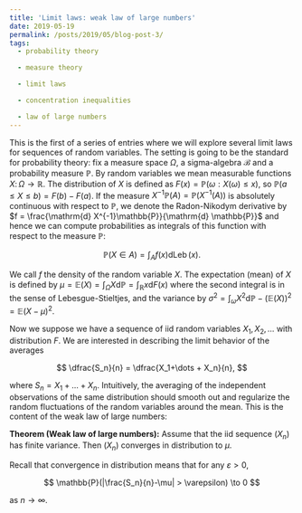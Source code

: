 ```yaml
---
title: 'Limit laws: weak law of large numbers'
date: 2019-05-19
permalink: /posts/2019/05/blog-post-3/
tags:
  - probability theory

  - measure theory

  - limit laws

  - concentration inequalities

  - law of large numbers
---
```


This is the first of a series of entries where we will explore several limit laws for sequences of random variables. The setting is going to be the standard for probability theory: fix a measure space $\Omega$, a sigma-algebra $\mathcal{B}$ and a probability measure $\mathbb{P}$. By random variables we mean measurable functions $X\colon \Omega \to \mathbb{R}$. The distribution of $X$ is defined as $F(x) = \mathbb{P}(\omega: X(\omega) \leq x )$, so $\mathbb{P}( a \leq X \leq b  ) = F(b) - F(a)$. If the measure $X^{-1}\mathbb{P}(A) = \mathbb{P}(X^{-1}(A))$ is absolutely continuous with respect to $\mathbb{P}$, we denote the Radon-Nikodym derivative by $f = \frac{\mathrm{d} X^{-1}\mathbb{P}}{\mathrm{d} \mathbb{P}}$ and hence we can compute probabilities as integrals of this function with respect to the measure $\mathbb{P}$:

$$
\mathbb{P}(X \in A) = \int_A f(x) \mathrm{d}\operatorname{Leb}(x).
$$

We call $f$ the density of the random variable $X$. The expectation (mean) of $X$ is defined by $\mu = \mathbb{E}(X) = \int_\Omega X \mathrm{d}\mathbb{P} = \int_{\mathbb{R}} x \mathrm{d}  F(x)$ where the second integral is in the sense of Lebesgue-Stieltjes, and the variance by $\sigma^2 = \int_\omega X^2 \mathrm{d}\mathbb{P} - (\mathbb{E}(X))^2 = \mathbb{E}(X-\mu)^2$.

Now we suppose we have a sequence of iid random variables $X_1,X_2,\dots$ with distribution $F$. We are interested in describing the limit behavior of the averages

$$
\dfrac{S_n}{n} = \dfrac{X_1+\dots + X_n}{n},
$$

where $S_n = X_1+\dots +X_n$. Intuitively, the averaging of the independent observations of the same distribution should smooth out and regularize the random fluctuations of the random variables around the mean. This is the content of the weak law of large numbers:

**Theorem (Weak law of large numbers):** Assume that the iid sequence $(X_n)$ has finite variance. Then $(X_n)$ converges in distribution to $\mu$.

Recall that convergence in distribution means that for any $\varepsilon > 0$,

$$
\mathbb{P}(|\frac{S_n}{n}-\mu| > \varepsilon) \to 0
$$

as $n\to \infty$.
